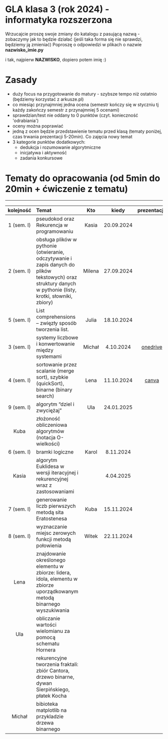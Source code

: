# GLA klasa 3 (rok 2024) - informatyka rozszerzona 
Wrzucajcie proszę swoje zmiany do katalogu z pasującą nazwą - zobaczymy jak to będzie działać (jeśli taka forma się nie sprawdzi, będziemy ją zmieniać)
Poproszę o odpowiedzi w plikach o nazwie **nazwisko_imie.py** 

i tak, najpierw **NAZWISKO**, dopiero potem imię :)

# Zasady
- duży focus na przygotowanie do matury - szybsze tempo niż ostatnio (będziemy korzystać z arkusze.pl)
- co miesiąc przynajmniej jedna ocena (semestr kończy się w styczniu tj każdy zakończy semestr z przynajmniej 5 ocenami)
- sprawdzian/test nie oddany to 0 punktów (czyt. konieczność 'odrabiania')
- oceny można poprawiać
- jedną z ocen będzie przedstawienie tematu przed klasą (tematy poniżej, czas trwania prezentacji 5-20min). Co zajęcia nowy temat
- 3 kategorie punktów dodatkowych:
    - dedukcja i rozumowanie algorytmiczne
    - inicjatywa i aktywność
    - zadania konkursowe
  
# Tematy do opracowania (od 5min do 20min + ćwiczenie z tematu)
---------
| kolejność    | Temat                                                                                                                      | Kto                       | kiedy                            | prezentacja |
| :---:        | :----------------                                                                                                          | :------:                  | :----:                           | :-----:     |
| 1 (sem. I) | pseudokod oraz Rekurencja w programowaniu                                                                                  |   Kasia                   | 20.09.2024                       |             |
| 2 (sem. I) | obsługa plików w pythonie (otwieranie, odczytywanie i zapis danych do plików tekstowych) oraz struktury danych w pythonie (listy, krotki, słowniki, zbiory)|    Milena  |  27.09.2024     |             |
| 5 (sem. I) | List comprehensions – zwięzły sposób tworzenia list.                                                                       |   Julia                   |        18.10.2024                |             |
| 3 (sem. I) | systemy liczbowe i konwertowanie między systemami                                                                          |   Michał                  |        4.10.2024                 |  [onedrive](https://1drv.ms/p/s!Ahvhmcr-0MY8a0kMlTxvv3C9EAM?e=1avMFs)           |   
| 4 (sem. I) | sortowanie przez scalanie (merge sort), szybkie (quickSort), binarne (binary search)                                       |   Lena                    |        11.10.2024                |  [canva](https://www.canva.com/design/DAGTFwjdFis/etFXKeiS_rPjNesLSUrepw/view?utm_content=DAGTFwjdFis&utm_campaign=designshare&utm_medium=link&utm_source=editor)           |
| 9 (sem. I) | algorytm “dziel i zwyciężaj”                                                                                               |    Ula                    |        24.01.2025                 |             |
|  Kuba | złożoność obliczeniowa algorytmów (notacja O-wielkości)                                                                    |                           |                                  |             |
| 6 (sem. I) | bramki logiczne                                                                                                            |   Karol                   |        8.11.2024                 |             |
|  Kasia | algorytm Euklidesa w wersji iteracyjnej i rekurencyjnej wraz z zastosowaniami                                              |                           |            4.04.2025                 |             |
| 7 (sem. I) | generowanie liczb pierwszych metodą sita Eratostenesa                                                                      |   Kuba                    |        15.11.2024                |             |
| 8 (sem. I) | wyznaczanie miejsc zerowych funkcji metodą połowienia                                                                      |   Witek                   |        22.11.2024                |             |
| Lena | znajdowanie określonego elementu w zbiorze: lidera, idola, elementu w zbiorze uporządkowanym metodą binarnego wyszukiwania |                           |                                  |             |
| Ula  | obliczanie wartości wielomianu za pomocą schematu Hornera                                                                  |                           |                                  |             |
|   | rekurencyjne tworzenia fraktali: zbiór Cantora, drzewo binarne, dywan Sierpińskiego, płatek Kocha                          |                           |                                  |             |
|  Michał | bibioteka matplotlib na przykladzie drzewa binarnego                                                                       |                           |                                  |             |



      
